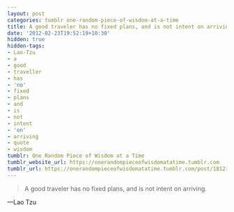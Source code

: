 ```yaml
---
layout: post
categories: tumblr one-random-piece-of-wisdom-at-a-time
title: A good traveler has no fixed plans, and is not intent on arriving.
date: '2012-02-23T19:52:19+10:30'
hidden: true
hidden-tags:
- Lao-Tzu
- a
- good
- traveller
- has
- 'no'
- fixed
- plans
- and
- is
- not
- intent
- 'on'
- arriving
- quote
- wisdom
tumblr: One Random Piece of Wisdom at a Time
tumblr_website_url: https://onerandompieceofwisdomatatime.tumblr.com
tumblr_url: https://onerandompieceofwisdomatatime.tumblr.com/post/18123347404/a-good-traveler-has-no-fixed-plans-and-is-not
---
```

> A good traveler has no fixed plans, and is not intent on arriving.

—Lao Tzu
